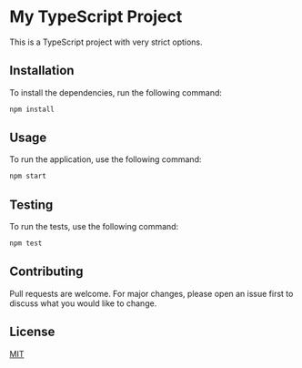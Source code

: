 # My TypeScript Project

This is a TypeScript project with very strict options.

## Installation

To install the dependencies, run the following command:

```bash
npm install
```

## Usage

To run the application, use the following command:

```bash
npm start
```

## Testing

To run the tests, use the following command:

```bash
npm test
```

## Contributing

Pull requests are welcome. For major changes, please open an issue first to discuss what you would like to change.

## License

[MIT](https://choosealicense.com/licenses/mit/)